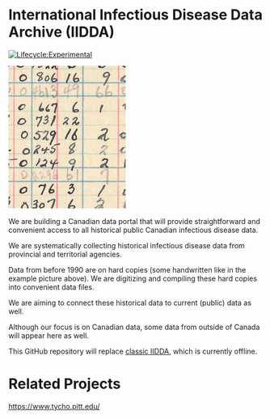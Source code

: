 # International Infectious Disease Data Archive (IIDDA)
[![Lifecycle:Experimental](https://img.shields.io/badge/Lifecycle-Experimental-339999)](<Redirect-URL>)

![Sample data file](assets/1939weeklyON.jpg)

We are building a Canadian data portal that will provide straightforward and convenient access to all historical public Canadian infectious disease data.

We are systematically collecting historical infectious disease data from provincial and territorial agencies.

Data from before 1990 are on hard copies (some handwritten like in the example picture above). We are digitizing and compiling these hard copies into convenient data files.

We are aiming to connect these historical data to current (public) data as well.

Although our focus is on Canadian data, some data from outside of Canada will appear here as well.

This GitHub repository will replace [classic IIDDA](https://davidearn.mcmaster.ca/iidda), which is currently offline.

# Related Projects

https://www.tycho.pitt.edu/



